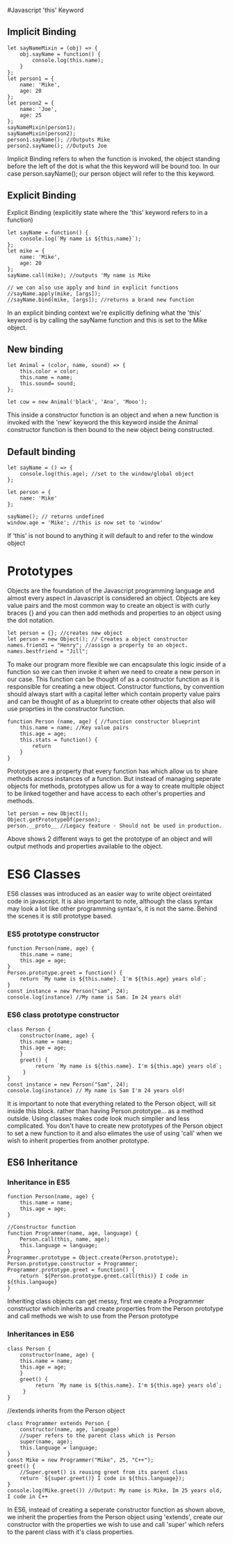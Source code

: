 #Javascript 'this' Keyword
## Implicit Binding
```
let sayNameMixin = (obj) => {
    obj.sayName = function() {
        console.log(this.name);
    }
};
let person1 = {
    name: 'Mike',
    age: 20
};
let person2 = {
    name: 'Joe',
    age: 25
};
sayNameMixin(person1);
sayNameMixin(person2);
person1.sayName(); //Outputs Mike
person2.sayName(); //Outputs Joe
```
Implicit Binding refers to when the function is invoked, the object standing before the left of the dot is what the this keyword will be bound too. In our case person.sayName(); our person object will refer to the this keyword.

## Explicit Binding

Explicit Binding (explicitily state where the 'this' keyword refers to in a function)

```
let sayName = function() {
    console.log(`My name is ${this.name}`);
};
let mike = {
    name: 'Mike',
    age: 20
};
sayName.call(mike); //outputs 'My name is Mike

// we can also use apply and bind in explicit functions
//sayName.apply(mike, [args]);
//sayName.bind(mike, [args]); //returns a brand new function
```
In an explicit binding context we're explicitly defining what the 'this' keyword is by calling the sayName function and this is set to the Mike object.

## New binding

```
let Animal = (color, name, sound) => {
    this.color = color;
    this.name = name;
    this.sound= sound;
};

let cow = new Animal('black', 'Ana', 'Mooo');
```

This inside a constructor function is an object and when a new function is invoked with the 'new' keyword the this keyword inside the Animal constructor function is then bound to the new object being constructed.

## Default binding
```
let sayName = () => {
    console.log(this.age); //set to the window/global object
};

let person = {
    name: 'Mike'
};

sayName(); // returns undefined
window.age = 'Mike'; //this is now set to 'window'
```


If 'this'  is not bound to anything it will default to and refer to the window object 

# Prototypes

Objects are the foundation of the Javascript programming language and almost every aspect in Javascript is considered an object. Objects are key value pairs and the most common way to create an object is with curly braces {} and you can then add methods and properties to an object using the dot notation.
```
let person = {}; //creates new object
let person = new Object(); // Creates a object constructor
names.friend1 = "Henry"; //assign a property to an object.
names.bestfriend = "Jill";
```
To make our program more flexible we can encapsulate this logic inside of a function so we can then invoke it when we need to create a new person in our case. This function can be thought of as a constructor function as it is responsible for creating a new object. Constructor functions, by convention should always start with a capital letter which contain property value pairs and can be thought of as a blueprint to create other objects that also will use proprties in the constructor function.
```
function Person (name, age) { //function constructor blueprint
    this.name = name; //Key value pairs
    this.age = age;
    this.stats = function() {
        return 
    }
}
```

Prototypes are a property that every function has which allow us to share methods across instances of a function. But instead of managing seperate objects for methods, prototypes allow us for a way to create multiple object to be linked together and have access to each other's properties and methods.
```
let person = new Object();
Object.getPrototypeOf(person);
person.__proto__ //Legacy feature - Should not be used in production.
```
Above shows 2 different ways to get the prototype of an object and will output methods and properties available to the object. 

# ES6 Classes

ES6 classes was introduced as an easier way to write object oreintated code in javascript. It is also important to note, although the class syntax may look a lot like other programming syntax's, it is not the same. Behind the scenes it is still prototype based.

### ES5 prototype constructor
```
function Person(name, age) {
    this.name = name;
    this.age = age;
}
Person.prototype.greet = function() {
    return `My name is ${this.name}. I'm ${this.age} years old`;
}
const instance = new Person("sam", 24);
console.log(instance) //My name is Sam. Im 24 years old!
```

### ES6 class prototype constructor

```
class Person {
    constructor(name, age) {
    this.name = name;
    this.age = age;
    }
    greet() {
         return `My name is ${this.name}. I'm ${this.age} years old`;
     }
}
const instance = new Person("Sam", 24);
console.log(instance) // My name is Sam I'm 24 years old!
```

It is important to note that everything related to the Person object, will sit inside this block. rather than having Person.prototype... as a method outside.
Using classes makes code look much simplier and less complicated. You don't have to create new prototypes of the Person object to set a new function to it and also elimates the use of using 'call' when we wish to inherit properties from another prototype.

## ES6 Inheritance 

### Inheritance in ES5
```
function Person(name, age) {
    this.name = name;
    this.age = age;
}

//Constructor function
function Programmer(name, age, language) {
    Person.call(this, name, age);
    this.language = language;
}
Programmer.prototype = Object.create(Person.prototype);
Person.prototype.constructor = Programmer;
Programmer.prototype.greet = function() {
    return `${Person.prototype.greet.call(this)} I code in ${this.langauge}
}
```

Inheriting class objects can get messy, first we create a Programmer constructor which inherits and create properties from the Person prototype and call methods we wish to use from the Person prototype 

### Inheritances in ES6
```
class Person {
    constructor(name, age) {
    this.name = name;
    this.age = age;
    }
    greet() {
         return `My name is ${this.name}. I'm ${this.age} years old`;
     }
}
```
//extends inherits from the Person object
```
class Programmer extends Person {
    constructor(name, age, language)
    //super refers to the parent class which is Person
    super(name, age);
    this.language = language;
}
const Mike = new Programmer("Mike", 25, "C++");
greet() {
    //Super.greet() is reusing greet from its parent class
    return `${super.greet()} I code in ${this.language});
}
console.log(Mike.greet()) //Output: My name is Mike, Im 25 years old, I code in C++
```

In ES6, instead of creating a seperate constructor function as shown above, we inherit the properties from the Person object using 'extends', create our constructor with the properties we wish to use and call 'super' which refers to the parent class with it's class properties.



